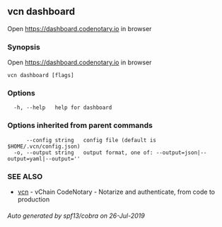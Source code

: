 ## vcn dashboard

Open https://dashboard.codenotary.io in browser

### Synopsis

Open https://dashboard.codenotary.io in browser

```
vcn dashboard [flags]
```

### Options

```
  -h, --help   help for dashboard
```

### Options inherited from parent commands

```
      --config string   config file (default is $HOME/.vcn/config.json)
  -o, --output string   output format, one of: --output=json|--output=yaml|--output=''
```

### SEE ALSO

* [vcn](vcn.md)	 - vChain CodeNotary - Notarize and authenticate, from code to production

###### Auto generated by spf13/cobra on 26-Jul-2019
